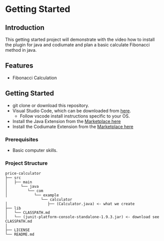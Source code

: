 # Getting Started

## Introduction

This getting started project will demonstrate with the video how to install the plugin for java and codiumate and plan 
a basic calculate Fibonacci method in java.

## Features

- Fibonacci Calculation

## Getting Started
- git clone or download this repository.   
- Visual Studio Code, which can be downloaded from [here](https://code.visualstudio.com/download#).
  - Follow vscode install instructions specific to your OS. 
- Install the Java Extension from the [Marketplace here](https://marketplace.visualstudio.com/items?itemName=vscjava.vscode-java-pack)
- Install the Codiumate Extension from the [Marketplace here](https://marketplace.visualstudio.com/items?itemName=Codium.codium)  
### Prerequisites

- Basic computer skills. 

### Project Structure
```
price-calculator
├── src
│   ├── main
│      └── java
│         └── com
│            └── example
                └── calculator
│                  ├── (Calculator.java) <- what we create
├── lib
│   └── CLASSPATH.md
│   └── (junit-platform-console-standalone-1.9.3.jar) <- download see CLASSPATH.md
│      
├── LICENSE
└── README.md
```


